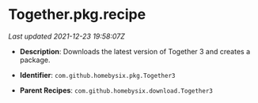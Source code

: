 # Together.pkg.recipe

_Last updated 2021-12-23 19:58:07Z_

- **Description**: Downloads the latest version of Together 3 and creates a package.

- **Identifier**: `com.github.homebysix.pkg.Together3`

- **Parent Recipes**: `com.github.homebysix.download.Together3`